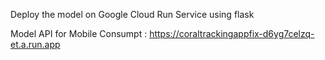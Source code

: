Deploy the model on Google Cloud Run Service using flask 

Model API for Mobile Consumpt :
https://coraltrackingappfix-d6yg7celzq-et.a.run.app
